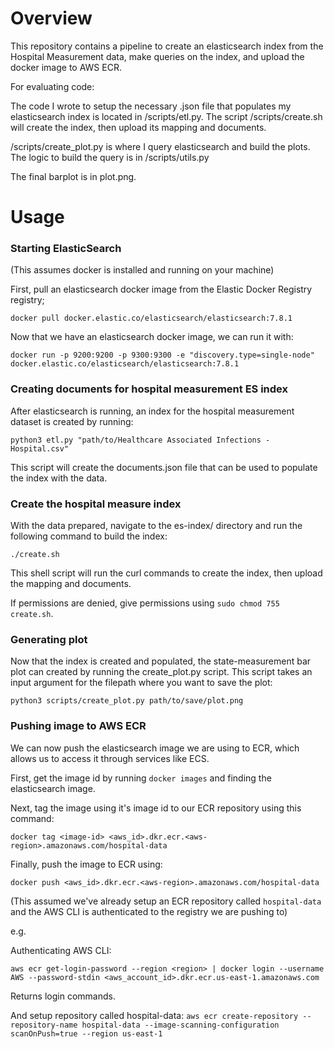 # Overview

This repository contains a pipeline to create an elasticsearch index from the Hospital Measurement data, make queries on the index, and upload the docker image to AWS ECR.

For evaluating code:

The code I wrote to setup the necessary .json file that populates my elasticsearch index is located in /scripts/etl.py.
The script /scripts/create.sh will create the index, then upload its mapping and documents.

/scripts/create_plot.py is where I query elasticsearch and build the plots. The logic to build the query is in /scripts/utils.py


The final barplot is in plot.png.

# Usage

### Starting ElasticSearch
(This assumes docker is installed and running on your machine)

First, pull an elasticsearch docker image from the Elastic Docker Registry registry;

`docker pull docker.elastic.co/elasticsearch/elasticsearch:7.8.1`


Now that we have an elasticsearch docker image, we can run it with:

`docker run -p 9200:9200 -p 9300:9300 -e "discovery.type=single-node" docker.elastic.co/elasticsearch/elasticsearch:7.8.1`

### Creating documents for hospital measurement ES index

After elasticsearch is running, an index for the hospital measurement dataset is created by running:

`python3 etl.py "path/to/Healthcare Associated Infections - Hospital.csv"`

This script will create the documents.json file that can be used to populate the index with the data.

### Create the hospital measure index

With the data prepared, navigate to the es-index/ directory and run the following command to build the index:

`./create.sh`

This shell script will run the curl commands to create the index, then upload the mapping and documents.

If permissions are denied, give permissions using `sudo chmod 755 create.sh`.

### Generating plot

Now that the index is created and populated, the state-measurement bar plot can created by running
the create_plot.py script. This script takes an input argument for the filepath where you want
to save the plot:

`python3 scripts/create_plot.py path/to/save/plot.png`

### Pushing image to AWS ECR

We can now push the elasticsearch image we are using to ECR, which allows us to access it through services like ECS.

First, get the image id by running `docker images` and finding the elasticsearch image.

Next, tag the image using it's image id to our ECR repository using this command:

`docker tag <image-id> <aws_id>.dkr.ecr.<aws-region>.amazonaws.com/hospital-data`

Finally, push the image to ECR using:

`docker push <aws_id>.dkr.ecr.<aws-region>.amazonaws.com/hospital-data`


(This assumed we've already setup an ECR repository called `hospital-data` and the AWS CLI is authenticated to the registry we are pushing to)

e.g.

Authenticating AWS CLI:

`aws ecr get-login-password --region <region> | docker login --username AWS --password-stdin <aws_account_id>.dkr.ecr.us-east-1.amazonaws.com`

Returns login commands.

And setup repository called hospital-data:
`aws ecr create-repository --repository-name hospital-data --image-scanning-configuration scanOnPush=true --region us-east-1`

